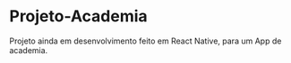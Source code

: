 # Projeto-Academia
Projeto ainda em desenvolvimento feito em React Native, para um App de academia.
